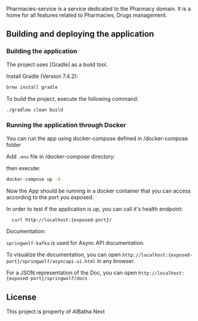 Pharmacies-service is a service dedicated to the Pharmacy domain.
It is a home for all features related to Pharmacies, Drugs management.

## Building and deploying the application

### Building the application

The project uses [Gradle] as a build tool.

Install Gradle (Version 7.4.2):

```bash
brew install gradle
```

To build the project, execute the following command:

```bash
./gradlew clean build
```

### Running the application through Docker

You can run the app using docker-compose defined in /docker-compose folder

Add `.env` file in /docker-compose directory:

then execute:
```bash
docker-compose up -d 
```

Now the App should be running in a docker container that you can access according to the port you exposed.

In order to test if the application is up, you can call it's health endpoint:

```bash
  curl http://localhost:{exposed-port}/
```

Documentation:

`springwolf-kafka` is used for Async API documentation.

To visualize the documentation, you can open `http://localhost:{exposed-port}/springwolf/asyncapi-ui.html` in any browser.

For a JSON representation of the Doc, you can open `http://localhost:{exposed-port}/springwolf/docs`

## License

This project is property of AlBatha Next

